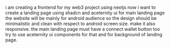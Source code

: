 i am creating a frontend for my web3 project using nextjs 
now i want to create a landing page using shadcn and aceternity ui for main landing page 
the website will be mainly for android audience so the design should be minimalistic and clean with respect to android screen size.
make it also responsive.
the main landing page must have a connect wallet button too try to use aceternity ui components for that and for background of landing page.
